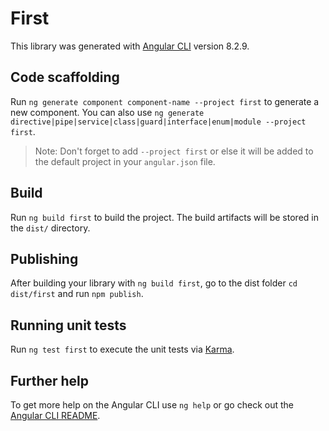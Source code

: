 # First

This library was generated with [Angular CLI](https://github.com/angular/angular-cli) version 8.2.9.

## Code scaffolding

Run `ng generate component component-name --project first` to generate a new component. You can also use `ng generate directive|pipe|service|class|guard|interface|enum|module --project first`.
> Note: Don't forget to add `--project first` or else it will be added to the default project in your `angular.json` file. 

## Build

Run `ng build first` to build the project. The build artifacts will be stored in the `dist/` directory.

## Publishing

After building your library with `ng build first`, go to the dist folder `cd dist/first` and run `npm publish`.

## Running unit tests

Run `ng test first` to execute the unit tests via [Karma](https://karma-runner.github.io).

## Further help

To get more help on the Angular CLI use `ng help` or go check out the [Angular CLI README](https://github.com/angular/angular-cli/blob/master/README.md).
